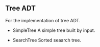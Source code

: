 
## Tree ADT
For the implementation of tree ADT.


* SimpleTree
A simple tree built by input.

* SearchTree
Sorted seaarch tree.
